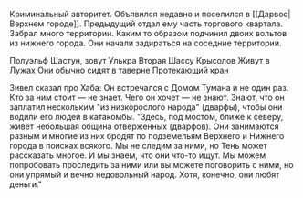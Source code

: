 Криминальный авторитет. Объявился недавно и поселился в [[Дарвос|Верхнем городе]]. Предыдущий отдал ему часть торгового квартала. Забрал много территории. Каким то образом подчинил двоих вольтов из нижнего города. Они начали задираться на соседние территории. 

Полуэльф Шастун, зовут Улькра
Вторая Шассу Крысолов 
Живут в Лужах
Они обычно сидят в таверне Протекающий кран

Зивел сказал про Хаба:
Он встречался с Домом Тумана и не один раз. Кто за ним стоит — не знает. Чего он хочет — не знают. Знают, что он заплатил нескольким "из низкорослого народа" (дварфы), чтобы они водили его людей в катакомбы. "Здесь, под мостом, ближе к северу, живёт небольшая община отверженных (дварфов). Они занимаются разным и многие из них бродят по подземельям Верхнего и Нижнего города в поисках всякого. Мы не следим за ними, но Тень может рассказать многое. И мы знаем, что они что-то ищут. Мы можем попробовать проследить за ними или вы можете поговорить с ними, но они упрямый и вечно недовольный народ. Хотя, конечно, они любят деньги." 




